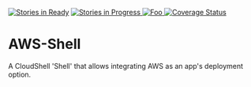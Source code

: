 [![Stories in Ready](https://badge.waffle.io/QualiSystems/AWS-Shell.svg?label=ready&title=Ready)](http://waffle.io/QualiSystems/AWS-Shell) [![Stories in Progress](https://badge.waffle.io/QualiSystems/AWS-Shell.svg?label=in%20progress&title=In%20Progress)](http://waffle.io/QualiSystems/AWS-Shell)[ ![Foo](https://qualisystems.getbadges.io/shield/company/qualisystems) ](https://getbadges.io) [![Coverage Status](https://coveralls.io/repos/github/QualiSystems/AWS-Shell/badge.svg?branch=develop)](https://coveralls.io/github/QualiSystems/AWS-Shell?branch=develop)

# AWS-Shell
A CloudShell 'Shell' that allows integrating AWS as an app's deployment option.
